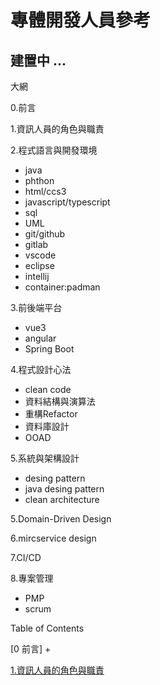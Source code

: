 # 專體開發人員參考

## 建置中 ...

大網

0.前言

1.資訊人員的角色與職責

2.程式語言與開發環境

+ java
+ phthon
+ html/ccs3
+ javascript/typescript
+ sql
+ UML
+ git/github
+ gitlab
+ vscode
+ eclipse
+ intellij
+ container:padman
 
3.前後端平台

+ vue3
+ angular
+ Spring Boot

4.程式設計心法

+ clean code
+ 資料結構與演算法
+ 重構Refactor
+ 資料庫設計
+ OOAD

5.系統與架構設計

+ desing pattern
+ java desing pattern
+ clean architecture

5.Domain-Driven Design

6.mircservice design

7.CI/CD

8.專案管理
+ PMP
+ scrum

Table of Contents

[0 前言]
+

[1.資訊人員的角色與職責](docs/Information_Personnel_Roles_and_Responsibilities/README.md)

